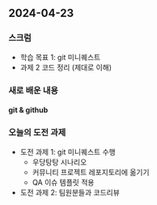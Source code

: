 ## 2024-04-23

### 스크럼
- 학습 목표 1: git 미니퀘스트
- 과제 2 코드 정리 (제대로 이해)

### 새로 배운 내용
#### git & github

### 오늘의 도전 과제
- 도전 과제 1: git 미니퀘스트 수행
  - 우당탕탕 시나리오
  - 커뮤니티 프로젝트 레포지토리에 옮기기
  - QA 이슈 템플릿 적용
- 도전 과제 2: 팀원분들과 코드리뷰